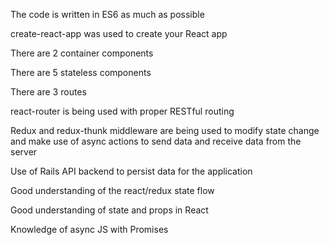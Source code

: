 The code is written in ES6 as much as possible

create-react-app was used to create your React app

There are 2 container components

There are 5 stateless components

There are 3 routes

react-router is being used with proper RESTful routing

Redux and redux-thunk middleware are being used to modify state change and make use of async actions to send data and receive data from the server

Use of Rails API backend to persist data for the application

Good understanding of the react/redux state flow

Good understanding of state and props in React

Knowledge of async JS with Promises
